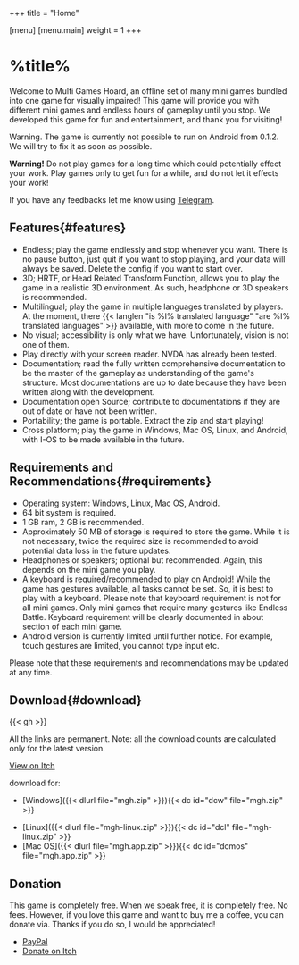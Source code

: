 +++
title = "Home"

[menu]
	[menu.main]
		weight = 1
+++
# %title%
Welcome to Multi Games Hoard, an offline set of many mini games bundled into one game for visually impaired!
This game will provide you with different mini games and endless hours of gameplay until you stop. We developed this game for fun and entertainment, and thank you for visiting!

Warning. The game is currently not possible to run on Android from 0.1.2. We will try to fix it as soon as possible.

**Warning!** Do not play games for a long time which could potentially effect your work. Play games only to get fun for a while, and do not let it effects your work!

If you have any feedbacks let me know using [Telegram](https://t.me/harrymkt).

## Features{#features}
- Endless; play the game endlessly and stop whenever you want. There is no pause button, just quit if you want to stop playing, and your data will always be saved. Delete the config if you want to start over.
- 3D; HRTF, or Head Related Transform Function, allows you to play the game in a realistic 3D environment. As such, headphone or 3D speakers is recommended.
- Multilingual; play the game in  multiple languages translated by players. At the moment, there {{< langlen "is %l% translated language" "are %l% translated languages" >}} available, with more to come in the future.
- No visual; accessibility is only what we have. Unfortunately, vision is not one of them.
- Play directly with your screen reader. NVDA has already been tested.
- Documentation; read the fully written comprehensive documentation to be the master of the gameplay as understanding of the game's structure. Most documentations are up to date because they have been written along with the development.
- Documentation open Source; contribute to documentations if they are out of date or have not been written.
- Portability; the game is portable. Extract the zip and start playing!
- Cross platform; play the game in Windows, Mac OS, Linux, and Android, with I-OS to be made available in the future.

## Requirements and Recommendations{#requirements}
- Operating system: Windows, Linux, Mac OS, Android.
- 64 bit system is required.
- 1 GB ram, 2 GB is recommended.
- Approximately 50 MB of storage is required to store the game. While it is not necessary, twice the required size is recommended to avoid potential data loss in the future updates.
- Headphones or speakers; optional but recommended. Again, this depends on the mini game you play.
- A keyboard is required/recommended to play on Android! While the game has gestures available, all tasks cannot be set. So, it is best to play with a keyboard. Please note that keyboard requirement is not for all mini games. Only mini games that require many gestures like Endless Battle. Keyboard requirement will be clearly documented in about section of each mini game.
- Android version is currently limited until further notice. For example, touch gestures are limited, you cannot type input etc.

Please note that these requirements and recommendations may be updated at any time.

## Download{#download}
<p id="version"></p>
<p id="version_date"></p>
<p id="totaldownload"></p>
{{< gh >}}

All the links are permanent. Note: all the download counts are calculated only for the latest version.

[View on Itch](https://harrymkt.itch.io/mgh)

download for:
- [Windows]({{< dlurl file="mgh.zip" >}})<span id="dcw"></span>{{< dc id="dcw" file="mgh.zip" >}}
<!--- [Android]({{< dlurl file="mgh.apk" >}})<span id="dca"></span>{{< dc id="dca" file="mgh.apk" >}}-->
- [Linux]({{< dlurl file="mgh-linux.zip" >}})<span id="dcl"></span>{{< dc id="dcl" file="mgh-linux.zip" >}}
- [Mac OS]({{< dlurl file="mgh.app.zip" >}})<span id="dcmos"></span>{{< dc id="dcmos" file="mgh.app.zip" >}}

## Donation
This game is completely free. When we speak free, it is completely free. No fees. However, if you love this game and want to buy me a coffee, you can donate via. Thanks if you do so, I would be appreciated!
- [PayPal](https://paypal.me/harrymk64)
- [Donate on Itch](https://harrymkt.itch.io/mgh)